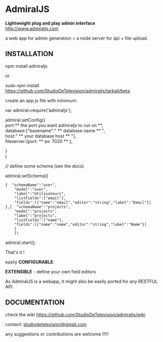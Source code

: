 AdmiralJS
===========
**Lightweight plug and play admin interface**  
http://www.admiraljs.com

a web app for admin generation + a node server for api + file upload.

## INSTALLATION


npm install admiraljs  
  
or  
  
sudo npm install https://github.com/StudioDeTelevision/admiraljs/tarball/beta  
  
create an app.js file with minimum:  
  
var admiral=require('admiraljs');  
  
admiral.setConfig({   
	port:** the port you want admiraljs to run on **,  
	database:{"basename":" ** database name ** ",  
		      host:" ** your database host ** "},  
	fileserver:{port: ** ex: 7020 ** },  
  
}  
)  
  
// define some schema (see the docs)  
  
admiral.setSchema([  
  
	{  "schemaName":"user",  
	    "model":"user",  
		"label":"Utilisateurs",  
		"listFields":["email"],  
		"fields":[{"name":"email","editor":"string","label":"Email"}]  
	},{  "schemaName":"projects",  
		"model":"projects",  
		"label":"projects",  
		"listFields":["name"],  
		"fields":[{"name":"name","editor":"string","label":"Name"}]  
		}  
		])  
  
admiral.start();  
  
That's it !  
  
easily **CONFIGURABLE**:  
  
**EXTENSIBLE** - define your own field editors  

As AdmiralJS is a webapp, it might also be easily ported for any RESTFUL API.


## DOCUMENTATION
check the wiki
https://github.com/StudioDeTelevision/admiraljs/wiki

contact: studiodetelevision@gmail.com  

any suggestions or contributions are welcome !!!!!   
